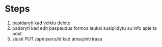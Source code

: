 # Steps

1. pasidaryti kad veiktu delete
2. padaryti kad edit paspaudus formos laukai susipildytu su info apie ta post
3. siusti PUT /api/users/id kad atnaujinti irasa
